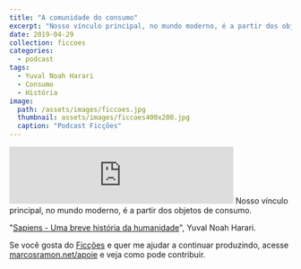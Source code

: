 ```yaml
---
title: "A comunidade do consumo"
excerpt: "Nosso vínculo principal, no mundo moderno, é a partir dos objetos de consumo."
date: 2019-04-29
collection: ficcoes
categories:
  - podcast
tags: 
  - Yuval Noah Harari
  - Consumo
  - História
image: 
  path: /assets/images/ficcoes.jpg
  thumbnail: assets/images/ficcoes400x200.jpg
  caption: "Podcast Ficções"
---
```


<iframe src="https://anchor.fm/podcastficcoes/embed/episodes/A-comunidade-do-consumo-e3so0j" height="102px" width="400px" frameborder="0" scrolling="no"></iframe>
Nosso vínculo principal, no mundo moderno, é a partir dos objetos de consumo. 

"[Sapiens - Uma breve história da humanidade](https://amzn.to/2IPpQ8M)", Yuval Noah Harari.

Se você gosta do [Ficções](https://marcosramon.net/ficcoes/) e quer me ajudar a continuar produzindo, acesse [marcosramon.net/apoie](https://marcosramon.net/apoie/) e veja como pode contribuir. 
